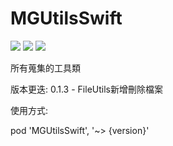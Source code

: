# MGUtilsSwift

![](https://img.shields.io/cocoapods/v/MGUtilsSwift.svg?style=flat) 
![](https://img.shields.io/badge/platform-ios-lightgrey.svg) 
![](https://img.shields.io/badge/language-swift-orange.svg)  

所有蒐集的工具類

版本更迭:
0.1.3 - FileUtils新增刪除檔案

使用方式:  

pod 'MGUtilsSwift', '~> {version}'
